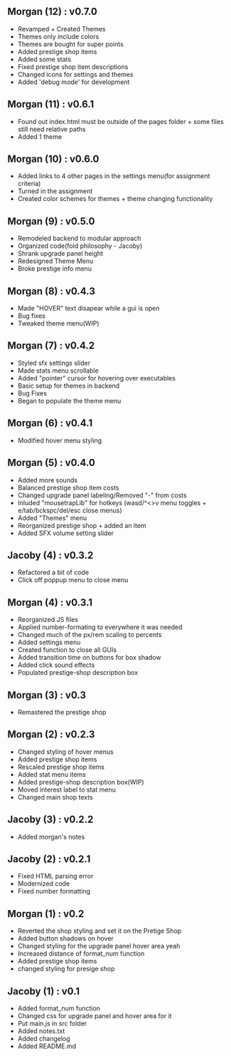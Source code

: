 ## Morgan (12) : v0.7.0
- Revamped + Created Themes
- Themes only include colors
- Themes are bought for super points
- Added prestige shop items
- Added some stats
- Fixed prestige shop item descriptions
- Changed icons for settings and themes
- Added 'debug mode' for development

## Morgan (11) : v0.6.1
- Found out index.html must be outside of the pages folder + some files still need relative paths
- Added 1 theme

## Morgan (10) : v0.6.0
- Added links to 4 other pages in the settings menu(for assignment criteria) 
- Turned in the assignment 
- Created color schemes for themes + theme changing functionality

## Morgan (9) : v0.5.0
- Remodeled backend to modular approach
- Organized code(fold philosophy - Jacoby)
- Shrank upgrade panel height
- Redesigned Theme Menu
- Broke prestige info menu

## Morgan (8) : v0.4.3
- Made "HOVER" text disapear while a gui is open
- Bug fixes
- Tweaked theme menu(WIP)

## Morgan (7) : v0.4.2
- Styled sfx settings slider
- Made stats menu scrollable
- Added "pointer" cursor for hovering over executables
- Basic setup for themes in backend
- Bug Fixes
- Began to populate the theme menu

## Morgan (6) : v0.4.1
- Modified hover menu styling

## Morgan (5) : v0.4.0
- Added more sounds
- Balanced prestige shop item costs
- Changed upgrade panel labeling/Removed "-" from costs
- Inluded "mousetrapLib" for hotkeys (wasd/^<>v menu toggles + e/tab/bckspc/del/esc close menus)
- Added "Themes" menu
- Reorganized prestige shop + added an item
- Added SFX volume setting slider

## Jacoby (4) : v0.3.2
- Refactored a bit of code
- Click off poppup menu to close menu

## Morgan (4) : v0.3.1
- Reorganized JS files
- Applied number-formating to everywhere it was needed
- Changed much of the px/rem scaling to percents
- Added settings menu
- Created function to close all GUIs
- Added transition time on buttons for box shadow
- Added click sound effects
- Populated prestige-shop description box

## Morgan (3) : v0.3
- Remastered the prestige shop

## Morgan (2) : v0.2.3
- Changed styling of hover menus
- Added prestige shop items
- Rescaled prestige shop items
- Added stat menu items
- Added prestige-shop description box(WIP)
- Moved interest label to stat menu
- Changed main shop texts

## Jacoby (3) : v0.2.2
- Added morgan's notes

## Jacoby (2) : v0.2.1
- Fixed HTML parsing error
- Modernized code
- Fixed number formatting

## Morgan (1) : v0.2
- Reverted the shop styling and set it on the Pretige Shop
- Added button shadows on hover
- Changed styling for the upgrade panel hover area yeah
- Increased distance of format_num function
- Added prestige shop items
- changed styling for presige shop

## Jacoby (1) : v0.1
- Added format_num function
- Changed css for upgrade panel and hover area for it
- Put main.js in src folder
- Added notes.txt
- Added changelog
- Added README.md

